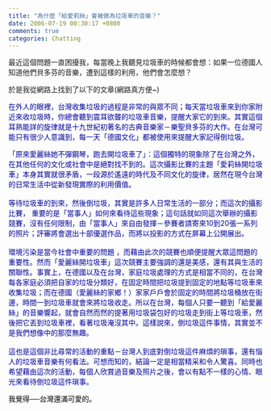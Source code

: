 ```yaml
---
title: "為什麼「給愛莉絲」會被做為垃圾車的音樂？"
date: 2006-07-19 00:30:17 +0800
comments: true
categories: Chatting
---
```

<p>最近這個問題一直困擾我，每當晚上我聽見垃圾車的時候都會想：如果一位德國人知道他們貝多芬的音樂，遭到這樣的利用，他們會怎麼想？</p><p>於是我從網路上找到了以下的文章(網路真方便~)</p><p><font color="#000099">在外人的眼裡，台灣收集垃圾的過程是非常的與眾不同；每天當垃圾車來到你家附近來收垃圾時，你總會聽到震耳欲聾的垃圾車音樂，提醒大家它的到來。其實這個耳熟能詳的旋律就是十九世紀初著名的古典音樂家－樂聖貝多芬的大作。在台灣可能只有很少人意識到，每一天「德國文化」都被使用來提醒大家記得倒垃圾。<br /></font><font color="#000099"></font></p><p><font color="#000099">「原來愛麗絲她不彈鋼琴，跑去開垃圾車了」：這個獨特的現象除了在台灣之外，在其他任何的文化或社會中是絕對找不到的。這次攝影比賽的主題「愛莉絲開垃圾車」本身其實就很矛盾，一段源於遙遠的時代及不同文化的旋律，居然在現今台灣的日常生活中從新發現實際的利用價值。<br /><br />等待垃圾車的到來，然後倒垃圾，其實是許多人日常生活的一部分；而這次的攝影比賽， 重要的是「當事人」如何來看待這些現象；這句話就如同這次舉辦的攝影競賽，沒有任何限制，由「當事人」來自由發揮－參賽者請寄來10到20張一系列的照片；評審將會選出十部優選作品，而將以投影的方式在屏幕上公開展出。<br /><br />環境污染是當今社會中重要的問題 ，而藉由此次的競賽也順便提醒大眾這問題的重要性。然而「愛麗絲開垃圾車」這次競賽主要強調的還是美感，還有其與生活的關聯性。事實上，在德國以及在台灣，家庭垃圾處理的方式是相當不同的，在台灣每各家庭必須把自家的垃圾分類好，在固定時間把垃圾提到固定的地點等垃圾車來收集垃圾；而在德國（愛麗絲的家鄉！）家家戶戶會於固定的時間將垃圾桶放在街邊，時間一到垃圾車就會來將垃圾收走。所以在台灣，每個人只要一聽到「給愛麗絲」的音樂響起，就會自然而然的提著用垃圾袋包好的垃圾走到街上等垃圾車，然後把它丟到垃圾車裡，看著垃圾淹沒其中。這樣說來，倒垃圾這件事情，其實並不是我們想像中的那麼無趣。<br /><br />這也是這個非比尋常的活動的重點－台灣人到底對倒垃圾這件麻煩的瑣事，還有惱人的垃圾車音樂有何看法。可想而知的，結論一定是相當精采和令人驚喜。同時也希望藉由這次的活動，每個人欣賞過音樂及照片之後，會以有點不一樣的心情、眼光來看待倒垃圾這件瑣事。</font></p><p><font color="#000000">我覺得──台灣還滿可愛的。</font></p>
